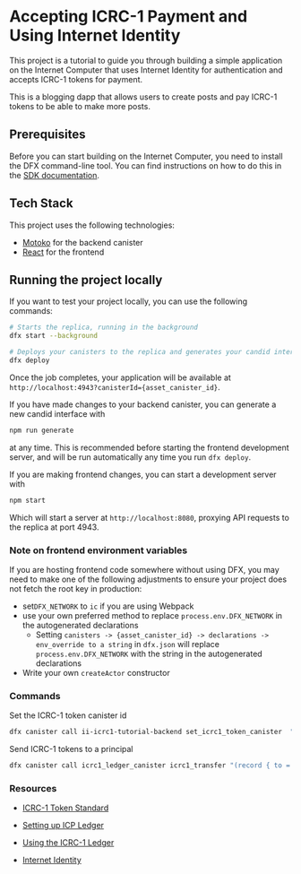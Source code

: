 # Accepting ICRC-1 Payment and Using Internet Identity

This project is a tutorial to guide you through building a simple application on the Internet Computer that uses Internet Identity for authentication and accepts ICRC-1 tokens for payment.

This is a blogging dapp that allows users to create posts and pay ICRC-1 tokens to be able to make more posts.

## Prerequisites

Before you can start building on the Internet Computer, you need to install the DFX command-line tool. You can find instructions on how to do this in the [SDK documentation](https://sdk.dfinity.org/docs/quickstart/quickstart-intro.html).

## Tech Stack

This project uses the following technologies:

- [Motoko](https://sdk.dfinity.org/docs/language-guide/motoko.html) for the backend canister
- [React](https://reactjs.org/) for the frontend

## Running the project locally

If you want to test your project locally, you can use the following commands:

```bash
# Starts the replica, running in the background
dfx start --background

# Deploys your canisters to the replica and generates your candid interface
dfx deploy
```

Once the job completes, your application will be available at `http://localhost:4943?canisterId={asset_canister_id}`.

If you have made changes to your backend canister, you can generate a new candid interface with

```bash
npm run generate
```

at any time. This is recommended before starting the frontend development server, and will be run automatically any time you run `dfx deploy`.

If you are making frontend changes, you can start a development server with

```bash
npm start
```

Which will start a server at `http://localhost:8080`, proxying API requests to the replica at port 4943.

### Note on frontend environment variables

If you are hosting frontend code somewhere without using DFX, you may need to make one of the following adjustments to ensure your project does not fetch the root key in production:

- set`DFX_NETWORK` to `ic` if you are using Webpack
- use your own preferred method to replace `process.env.DFX_NETWORK` in the autogenerated declarations
  - Setting `canisters -> {asset_canister_id} -> declarations -> env_override to a string` in `dfx.json` will replace `process.env.DFX_NETWORK` with the string in the autogenerated declarations
- Write your own `createActor` constructor

### Commands

Set the ICRC-1 token canister id

```bash
dfx canister call ii-icrc1-tutorial-backend set_icrc1_token_canister  "(\"mxzaz-hqaaa-aaaar-qaada-cai\")"
```

Send ICRC-1 tokens to a principal

```bash
dfx canister call icrc1_ledger_canister icrc1_transfer "(record { to = record { owner = principal \"akhd4-zekp3-xgj6k-yi2xm-kmhql-po33q-acj24-feepq-i7wik-kgigj-tae\";};  amount = 10000000000;})"
```

### Resources

- [ICRC-1 Token Standard](https://internetcomputer.org/docs/current/references/icrc1-standard)

- [Setting up ICP Ledger](https://internetcomputer.org/docs/current/developer-docs/defi/icp-tokens/ledger-local-setup)

- [Using the ICRC-1 Ledger](https://internetcomputer.org/docs/current/developer-docs/defi/icrc-1/using-icrc1-ledger)

- [Internet Identity](https://internetcomputer.org/docs/current/references/ii-spec)
